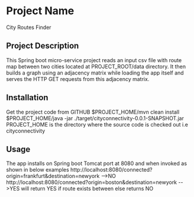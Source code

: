 # Project Name
City Routes Finder
## Project Description
This Spring boot micro-service project reads an input csv file with route map between two cities located at PROJECT_ROOT/data directory.
It then builds a graph using an adjacency matrix while loading the app itself and serves the HTTP GET requests from this adjacency matrix.

## Installation
Get the project code from GITHUB
$PROJECT_HOME/mvn clean install
$PROJECT_HOME/java -jar ./target/cityconnectivity-0.0.1-SNAPSHOT.jar
PROJECT_HOME is the directory where the source code is checked out i.e cityconnectivity
## Usage
The app installs on Spring boot Tomcat port at 8080 and when invoked as shown in below examples
     http://localhost:8080/connected?origin=frankfurt&destination=newyork -->NO
      http://localhost:8080/connected?origin=boston&destination=newyork -->YES
 will return YES if route exists between else returns NO
